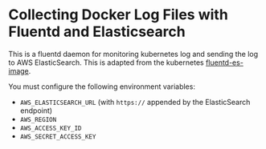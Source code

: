 # Collecting Docker Log Files with Fluentd and Elasticsearch

This is a fluentd daemon for monitoring kubernetes log and sending the
log to AWS ElasticSearch. This is adapted from the kubernetes
[fluentd-es-image](https://github.com/kubernetes/kubernetes/tree/master/cluster/addons/fluentd-elasticsearch/fluentd-es-image).

You must configure the following environment variables:

* `AWS_ELASTICSEARCH_URL` (with `https://` appended by the ElasticSearch endpoint)
* `AWS_REGION`
* `AWS_ACCESS_KEY_ID`
* `AWS_SECRET_ACCESS_KEY`
